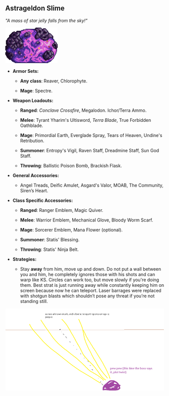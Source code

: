 ## Astrageldon Slime

*"A mass of star jelly falls from the sky!"* 

![image alt text](../public/BMbpD6rCZ1qoniF20u7H2A_img_48.png)

* **Armor Sets:**

    * **Any class**: Reaver, Chlorophyte.

    * **Mage**: Spectre.

* **Weapon Loadouts:**

    * **Ranged**: *Conclave Crossfire*, Megalodon. Ichor/Terra Ammo.

    * **Melee**: Tyrant Yharim's Ultisword, *Terra Blade*, True Forbidden Oathblade.

    * **Mage**: Primordial Earth, Everglade Spray, Tears of Heaven, Undine's Retribution.

    * **Summoner**: Entropy's Vigil, Raven Staff, Dreadmine Staff, Sun God Staff.

    * **Throwing**: Ballistic Poison Bomb, Brackish Flask.

* **General Accessories:**

    * Angel Treads, Deific Amulet, Asgard's Valor, MOAB, The Community, Siren’s Heart.

* **Class Specific Accessories:**

    * **Ranged**: Ranger Emblem, Magic Quiver.

    * **Melee**: Warrior Emblem, Mechanical Glove, Bloody Worm Scarf.

    * **Mage**: Sorcerer Emblem, Mana Flower (optional).

    * **Summoner**: Statis' Blessing.

    * **Throwing**: Statis' Ninja Belt.

* **Strategies:**

    * Stay **away** from him, move up and down. Do not put a wall between you and him, he completely ignores those with his shots and can warp like KS. Circles can work too, but move slowly if you're doing them. Best strat is just running away while constantly keeping him on screen because now he can teleport. Laser barrages were replaced with shotgun blasts which shouldn’t pose any threat if you’re not standing still.

![image alt text](../public/BMbpD6rCZ1qoniF20u7H2A_img_49.png)

<div align="center"<iframe width="620" height="315" src="https://www.youtube.com/embed/R7d6CT7VXlI" frameborder="0" allowfullscreen></iframe></div>

